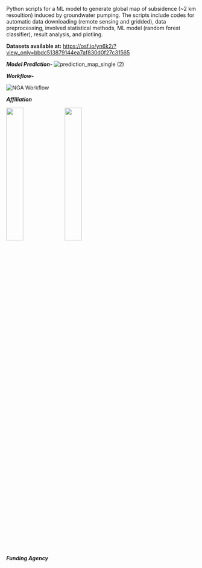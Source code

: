 Python scripts for a ML model to generate global map of subsidence (~2 km resoultion) induced by groundwater pumping. The scripts include codes for automatic data downloading (remote sensing and gridded), data preprocessing, involved statistical methods, ML model (random forest classifier), result analysis, and plotiing.

**Datasets available at:** https://osf.io/yn6k2/?view_only=bbdc513879144ea7af830d0f27c31565

_**Model Prediction-**_
![prediction_map_single (2)](https://user-images.githubusercontent.com/77580408/201692366-5145fbfa-b61c-4b34-9502-8365e9bd7657.jpg)




_**Workflow-**_

![NGA Workflow](https://user-images.githubusercontent.com/77580408/195906436-0249ad09-1c7e-4f0c-966d-5b2d5fbd87eb.png)


_**Affiliation**_

<img src="https://user-images.githubusercontent.com/77580408/216176949-71a889cd-8926-4c19-8cd4-cece55303931.png" width="30%" height="30%" />         
<img src="https://user-images.githubusercontent.com/77580408/216177156-66d191fb-6c7a-4e84-ba1b-4291767864bb.png" width="30%" height="30%" />



_**Funding Agency**_

